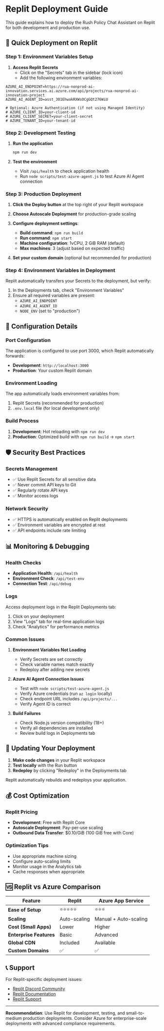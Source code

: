 
# Replit Deployment Guide

This guide explains how to deploy the Rush Policy Chat Assistant on Replit for both development and production use.

## 🚀 Quick Deployment on Replit

### Step 1: Environment Variables Setup

1. **Access Replit Secrets**
   - Click on the "Secrets" tab in the sidebar (lock icon)
   - Add the following environment variables:

```
AZURE_AI_ENDPOINT=https://rua-nonprod-ai-innovation.services.ai.azure.com/api/projects/rua-nonprod-ai-innovation-project
AZURE_AI_AGENT_ID=asst_301EhwakRXWsOCgGQt276WiU

# Optional: Azure Authentication (if not using Managed Identity)
# AZURE_CLIENT_ID=your-client-id
# AZURE_CLIENT_SECRET=your-client-secret
# AZURE_TENANT_ID=your-tenant-id
```

### Step 2: Development Testing

1. **Run the application**
   ```bash
   npm run dev
   ```
   
2. **Test the environment**
   - Visit `/api/health` to check application health
   - Run `node scripts/test-azure-agent.js` to test Azure AI Agent connection

### Step 3: Production Deployment

1. **Click the Deploy button** at the top right of your Replit workspace

2. **Choose Autoscale Deployment** for production-grade scaling

3. **Configure deployment settings**:
   - **Build command**: `npm run build`
   - **Run command**: `npm start`
   - **Machine configuration**: 1vCPU, 2 GiB RAM (default)
   - **Max machines**: 3 (adjust based on expected traffic)

4. **Set your custom domain** (optional but recommended for production)

### Step 4: Environment Variables in Deployment

Replit automatically transfers your Secrets to the deployment, but verify:

1. In the Deployments tab, check "Environment Variables"
2. Ensure all required variables are present:
   - `AZURE_AI_ENDPOINT`
   - `AZURE_AI_AGENT_ID`
   - `NODE_ENV` (set to "production")

## 🔧 Configuration Details

### Port Configuration

The application is configured to use port 3000, which Replit automatically forwards:

- **Development**: `http://localhost:3000`
- **Production**: Your custom Replit domain

### Environment Loading

The app automatically loads environment variables from:
1. Replit Secrets (recommended for production)
2. `.env.local` file (for local development only)

### Build Process

1. **Development**: Hot reloading with `npm run dev`
2. **Production**: Optimized build with `npm run build` → `npm start`

## 🛡️ Security Best Practices

### Secrets Management

- ✅ Use Replit Secrets for all sensitive data
- ✅ Never commit API keys to Git
- ✅ Regularly rotate API keys
- ✅ Monitor access logs

### Network Security

- ✅ HTTPS is automatically enabled on Replit deployments
- ✅ Environment variables are encrypted at rest
- ✅ API endpoints include rate limiting

## 📊 Monitoring & Debugging

### Health Checks

- **Application Health**: `/api/health`
- **Environment Check**: `/api/test-env`
- **Connection Test**: `/api/debug`

### Logs

Access deployment logs in the Replit Deployments tab:
1. Click on your deployment
2. View "Logs" tab for real-time application logs
3. Check "Analytics" for performance metrics

### Common Issues

1. **Environment Variables Not Loading**
   - Verify Secrets are set correctly
   - Check variable names match exactly
   - Redeploy after adding new secrets

2. **Azure AI Agent Connection Issues**
   - Test with `node scripts/test-azure-agent.js`
   - Verify Azure credentials (run `az login` locally)
   - Check endpoint URL includes `/api/projects/...`
   - Verify Agent ID is correct

3. **Build Failures**
   - Check Node.js version compatibility (18+)
   - Verify all dependencies are installed
   - Review build logs in Deployments tab

## 🔄 Updating Your Deployment

1. **Make code changes** in your Replit workspace
2. **Test locally** with the Run button
3. **Redeploy** by clicking "Redeploy" in the Deployments tab

Replit automatically rebuilds and redeploys your application.

## 💰 Cost Optimization

### Replit Pricing

- **Development**: Free with Replit Core
- **Autoscale Deployment**: Pay-per-use scaling
- **Outbound Data Transfer**: $0.10/GiB (100 GiB free with Core)

### Optimization Tips

- Use appropriate machine sizing
- Configure auto-scaling limits
- Monitor usage in the Analytics tab
- Cache responses when appropriate

## 🆚 Replit vs Azure Comparison

| Feature | Replit | Azure App Service |
|---------|--------|-------------------|
| **Ease of Setup** | ⭐⭐⭐⭐⭐ | ⭐⭐⭐ |
| **Scaling** | Auto-scaling | Manual + Auto-scaling |
| **Cost (Small Apps)** | Lower | Higher |
| **Enterprise Features** | Basic | Advanced |
| **Global CDN** | Included | Available |
| **Custom Domains** | ✅ | ✅ |

## 📞 Support

For Replit-specific deployment issues:
- [Replit Discord Community](https://discord.gg/replit)
- [Replit Documentation](https://docs.replit.com)
- [Replit Support](https://support.replit.com)

---

**Recommendation**: Use Replit for development, testing, and small-to-medium production deployments. Consider Azure for enterprise-scale deployments with advanced compliance requirements.
